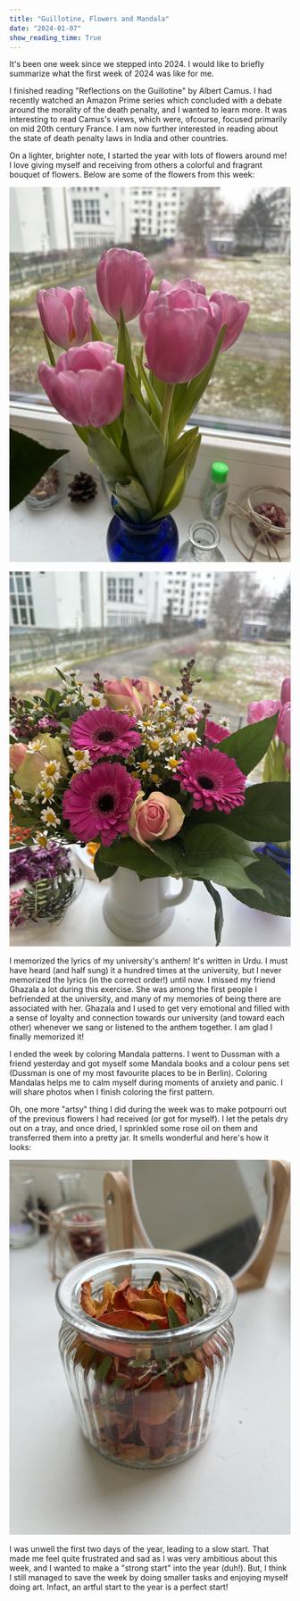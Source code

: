 ```yaml
---
title: "Guillotine, Flowers and Mandala"
date: "2024-01-07"
show_reading_time: True
---
```


It's been one week since we stepped into 2024. I would like to briefly summarize what the first week of 2024 was like for me. 

I finished reading "Reflections on the Guillotine" by Albert Camus. I had recently watched an Amazon Prime series which concluded with a debate around the morality of the death penalty, and I wanted to learn more. It was interesting to read Camus's views, which were, ofcourse, focused primarily on mid 20th century France. 
I am now further interested in reading about the state of death penalty laws in India and other countries. 

On a lighter, brighter note, I started the year with lots of flowers around me! I love giving myself and receiving from others a colorful and fragrant bouquet of flowers. 
Below are some of the flowers from this week: 

![My Tulips](https://github.com/ForgottenProgramme/forgottenprogramme.github.io/blob/main/public/images/IMG_0182.jpg)

![A Colorful Mix](https://github.com/ForgottenProgramme/forgottenprogramme.github.io/blob/main/public/images/IMG_0181.jpg)

I memorized the lyrics of my university's anthem! It's written in Urdu. I must have heard (and half sung) it a hundred times at the university, but I never memorized the lyrics (in the correct order!) until now. 
I missed my friend Ghazala a lot during this exercise. She was among the first people I befriended at the university, and many of my memories of being there are associated with her. Ghazala and I used to get very emotional and filled with a sense of loyalty and connection towards our university (and toward each other) whenever we sang or listened to the anthem together. I am glad I finally memorized it!

I ended the week by coloring Mandala patterns. I went to Dussman with a friend yesterday and got myself some Mandala books and a colour pens set (Dussman is one of my most favourite places to be in Berlin). Coloring Mandalas helps me to calm myself during moments of anxiety and panic. I will share photos when I finish coloring the first pattern. 

Oh, one more "artsy" thing I did during the week was to make potpourri out of the previous flowers I had received (or got for myself). I let the petals dry out on a tray, and once dried, I sprinkled some rose oil on them and transferred them into a pretty jar. It smells wonderful and here's how it looks:

![Potpourri](https://github.com/ForgottenProgramme/forgottenprogramme.github.io/blob/main/public/images/IMG_0194.jpg)

I was unwell the first two days of the year, leading to a slow start. That made me feel quite frustrated and sad as I was very ambitious about this week, and I wanted to make a "strong start" into the year (duh!). But, I think I still managed to save the week by doing smaller tasks and enjoying myself doing art. Infact, an artful start to the year is a perfect start! 
